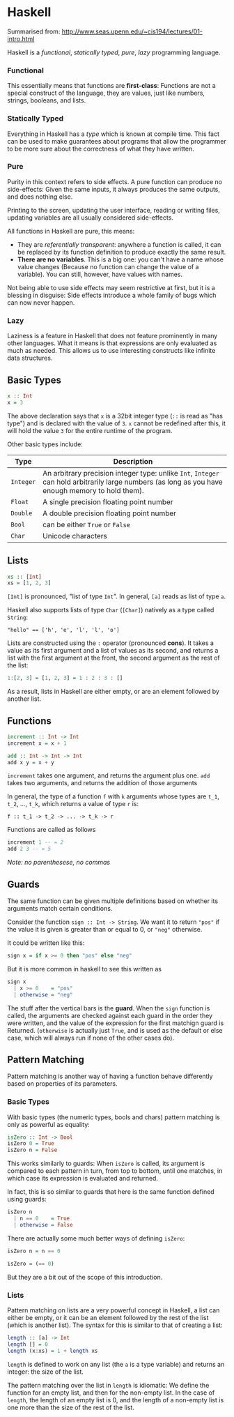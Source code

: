 # Haskell

Summarised from: http://www.seas.upenn.edu/~cis194/lectures/01-intro.html

Haskell is a *functional*, *statically typed*, *pure*, *lazy* programming
language.

### Functional

This essentially means that functions are **first-class**: Functions are not
a special construct of the language, they are values, just like numbers,
strings, booleans, and lists.

### Statically Typed

Everything in Haskell has a *type* which is known at compile time. This fact
can be used to make guarantees about programs that allow the programmer to be
more sure about the correctness of what they have written.

### Pure

Purity in this context refers to side effects. A pure function can produce
no side-effects: Given the same inputs, it always produces the same outputs,
and does nothing else.

Printing to the screen, updating the user interface, reading or writing files,
updating variables are all usually considered side-effects.

All functions in Haskell are pure, this means:

 * They are *referentially transparent*: anywhere a function is called, it
   can be replaced by its function definition to produce exactly the same
   result.
 * **There are no variables**. This is a big one: you can't have a name whose
   value changes (Because no function can change the value of a variable).
   You can still, however, have values with names.

Not being able to use side effects may seem restrictive at first, but it is a
blessing in disguise: Side effects introduce a whole family of bugs which can
now never happen.

### Lazy

Laziness is a feature in Haskell that does not feature prominently in many
other languages. What it means is that expressions are only evaluated as much
as needed. This allows us to use interesting constructs like infinite
data structures.

## Basic Types

```haskell
x :: Int
x = 3
```

The above declaration says that `x` is a 32bit integer type (`::` is read as
"has type") and is declared with the value of `3`. `x` cannot be redefined
after this, it will hold the value `3` for the entire runtime of the program.

Other basic types include:

Type      | Description
--------- | -----------
`Integer` | An arbitrary precision integer type: unlike `Int`, `Integer` can hold arbitrarily large numbers (as long as you have enough memory to hold them).
`Float`   | A single precision floating point number
`Double`  | A double precision floating point number
`Bool`    | can be either `True` or `False`
`Char`    | Unicode characters

## Lists

```haskell
xs :: [Int]
xs = [1, 2, 3]
```
`[Int]` is pronounced, "list of type `Int`". In general, `[a]` reads as list
of type `a`.

Haskell also supports lists of type `Char` (`[Char]`) natively as a
type called `String`:

    "hello" == ['h', 'e', 'l', 'l', 'o']

Lists are constructed using the `:` operator (pronounced **cons**). It takes
a value as its first argument and a list of values as its second, and returns
a list with the first argument at the front, the second argument as the rest
of the list:

```haskell
1:[2, 3] = [1, 2, 3] = 1 : 2 : 3 : []
```

As a result, lists in Haskell are either empty, or are an element followed
by another list.

## Functions

```haskell
increment :: Int -> Int
increment x = x + 1
```


```haskell
add :: Int -> Int -> Int
add x y = x + y
```

`increment` takes one argument, and returns the argument plus one.
`add` takes two arguments, and returns the addition of those arguments

In general, the type of a function `f` with `k` arguments whose types are
`t_1`, `t_2`, ..., `t_k`, which returns a value of type `r` is:

    f :: t_1 -> t_2 -> ... -> t_k -> r

Functions are called as follows

```haskell
increment 1 -- = 2
add 2 3 -- = 5
```

*Note: no parenthesese, no commas*

## Guards

The same function can be given multiple definitions based on whether its
arguments match certain conditions.

Consider the function `sign :: Int -> String`. We want it to return `"pos"` if
the value it is given is greater than or equal to 0, or `"neg"` otherwise.

It could be written like this:

```haskell
sign x = if x >= 0 then "pos" else "neg"
```

But it is more common in haskell to see this written as

```haskell
sign x
  | x >= 0    = "pos"
  | otherwise = "neg"
```

The stuff after the vertical bars is the **guard**. When the `sign` function
is called, the arguments are checked against each guard in the order they
were written, and the value of the expression for the first matchign guard is
Returned. (`otherwise` is actually just `True`, and is used as the default or
else case, which will always run if none of the other cases do).

## Pattern Matching

Pattern matching is another way of having a function behave differently based
on properties of its parameters.

### Basic Types

With basic types (the numeric types, bools and chars) pattern matching is
only as powerful as equality:

```haskell
isZero :: Int -> Bool
isZero 0 = True
isZero n = False
```

This works similarly to guards: When `isZero` is called, its argument is
compared to each pattern in turn, from top to bottom, until one matches, in
which case its expression is evaluated and returned.

In fact, this is so similar to guards that here is the same function defined
using guards:

```haskell
isZero n
  | n == 0    = True
  | otherwise = False
```

There are actually some much better ways of defining `isZero`:

```haskell
isZero n = n == 0
```

```haskell
isZero = (== 0)
```

But they are a bit out of the scope of this introduction.

### Lists

Pattern matching on lists are a very powerful concept in Haskell, a list can
either be empty, or it can be an element followed by the rest of the list
(which is another list). The syntax for this is similar to that of creating a
list:

```haskell
length :: [a] -> Int
length [] = 0
length (x:xs) = 1 + length xs
```

`length` is defined to work on any list (the `a` is a type variable) and
returns an integer: the size of the list.

The pattern matching over the list in `length` is idiomatic: We define the
function for an empty list, and then for the non-empty list. In the case of
`length`, the length of an empty list is 0, and the length of a non-empty list
is one more than the size of the rest of the list.
